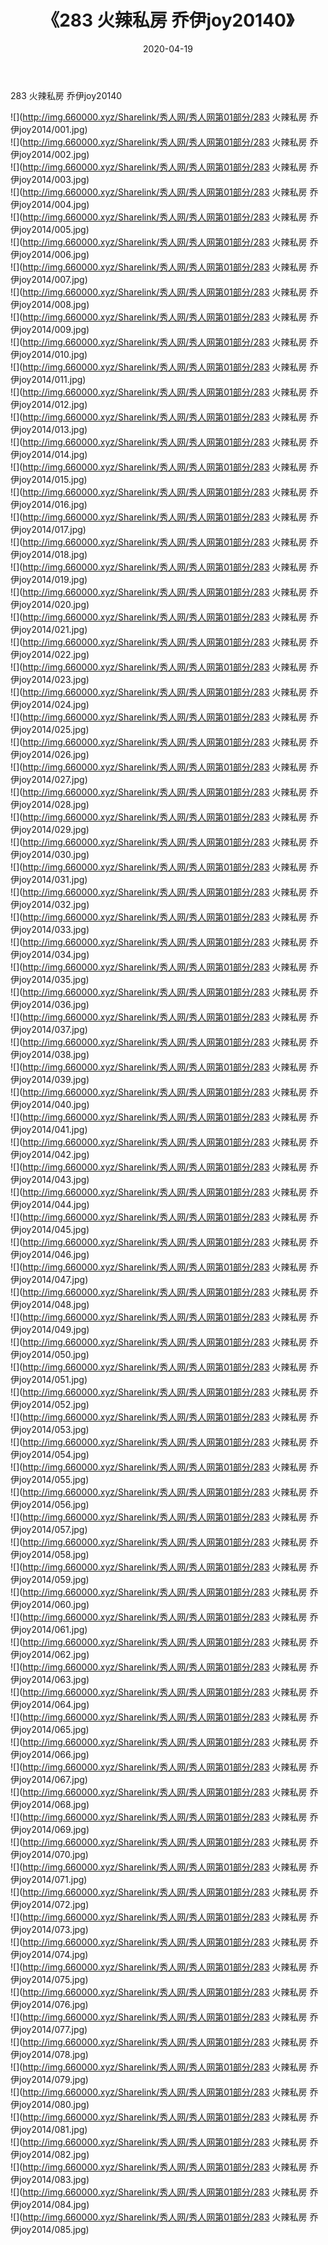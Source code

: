 ﻿---
layout: post
title:  《283 火辣私房 乔伊joy20140》
date:   2020-04-19
img: http://img.660000.xyz/Sharelink/秀人网/秀人网第01部分/283 火辣私房 乔伊joy20140/000.jpg
categories: [美女, 清纯, 唯美]
---

283 火辣私房 乔伊joy20140

  ![](http://img.660000.xyz/Sharelink/秀人网/秀人网第01部分/283 火辣私房 乔伊joy2014/001.jpg) <br> ![](http://img.660000.xyz/Sharelink/秀人网/秀人网第01部分/283 火辣私房 乔伊joy2014/002.jpg) <br> ![](http://img.660000.xyz/Sharelink/秀人网/秀人网第01部分/283 火辣私房 乔伊joy2014/003.jpg) <br> ![](http://img.660000.xyz/Sharelink/秀人网/秀人网第01部分/283 火辣私房 乔伊joy2014/004.jpg) <br> ![](http://img.660000.xyz/Sharelink/秀人网/秀人网第01部分/283 火辣私房 乔伊joy2014/005.jpg) <br> ![](http://img.660000.xyz/Sharelink/秀人网/秀人网第01部分/283 火辣私房 乔伊joy2014/006.jpg) <br> ![](http://img.660000.xyz/Sharelink/秀人网/秀人网第01部分/283 火辣私房 乔伊joy2014/007.jpg) <br> ![](http://img.660000.xyz/Sharelink/秀人网/秀人网第01部分/283 火辣私房 乔伊joy2014/008.jpg) <br> ![](http://img.660000.xyz/Sharelink/秀人网/秀人网第01部分/283 火辣私房 乔伊joy2014/009.jpg) <br> ![](http://img.660000.xyz/Sharelink/秀人网/秀人网第01部分/283 火辣私房 乔伊joy2014/010.jpg) <br> ![](http://img.660000.xyz/Sharelink/秀人网/秀人网第01部分/283 火辣私房 乔伊joy2014/011.jpg) <br> ![](http://img.660000.xyz/Sharelink/秀人网/秀人网第01部分/283 火辣私房 乔伊joy2014/012.jpg) <br> ![](http://img.660000.xyz/Sharelink/秀人网/秀人网第01部分/283 火辣私房 乔伊joy2014/013.jpg) <br> ![](http://img.660000.xyz/Sharelink/秀人网/秀人网第01部分/283 火辣私房 乔伊joy2014/014.jpg) <br> ![](http://img.660000.xyz/Sharelink/秀人网/秀人网第01部分/283 火辣私房 乔伊joy2014/015.jpg) <br> ![](http://img.660000.xyz/Sharelink/秀人网/秀人网第01部分/283 火辣私房 乔伊joy2014/016.jpg) <br> ![](http://img.660000.xyz/Sharelink/秀人网/秀人网第01部分/283 火辣私房 乔伊joy2014/017.jpg) <br> ![](http://img.660000.xyz/Sharelink/秀人网/秀人网第01部分/283 火辣私房 乔伊joy2014/018.jpg) <br> ![](http://img.660000.xyz/Sharelink/秀人网/秀人网第01部分/283 火辣私房 乔伊joy2014/019.jpg) <br> ![](http://img.660000.xyz/Sharelink/秀人网/秀人网第01部分/283 火辣私房 乔伊joy2014/020.jpg) <br> ![](http://img.660000.xyz/Sharelink/秀人网/秀人网第01部分/283 火辣私房 乔伊joy2014/021.jpg) <br> ![](http://img.660000.xyz/Sharelink/秀人网/秀人网第01部分/283 火辣私房 乔伊joy2014/022.jpg) <br> ![](http://img.660000.xyz/Sharelink/秀人网/秀人网第01部分/283 火辣私房 乔伊joy2014/023.jpg) <br> ![](http://img.660000.xyz/Sharelink/秀人网/秀人网第01部分/283 火辣私房 乔伊joy2014/024.jpg) <br> ![](http://img.660000.xyz/Sharelink/秀人网/秀人网第01部分/283 火辣私房 乔伊joy2014/025.jpg) <br> ![](http://img.660000.xyz/Sharelink/秀人网/秀人网第01部分/283 火辣私房 乔伊joy2014/026.jpg) <br> ![](http://img.660000.xyz/Sharelink/秀人网/秀人网第01部分/283 火辣私房 乔伊joy2014/027.jpg) <br> ![](http://img.660000.xyz/Sharelink/秀人网/秀人网第01部分/283 火辣私房 乔伊joy2014/028.jpg) <br> ![](http://img.660000.xyz/Sharelink/秀人网/秀人网第01部分/283 火辣私房 乔伊joy2014/029.jpg) <br> ![](http://img.660000.xyz/Sharelink/秀人网/秀人网第01部分/283 火辣私房 乔伊joy2014/030.jpg) <br> ![](http://img.660000.xyz/Sharelink/秀人网/秀人网第01部分/283 火辣私房 乔伊joy2014/031.jpg) <br> ![](http://img.660000.xyz/Sharelink/秀人网/秀人网第01部分/283 火辣私房 乔伊joy2014/032.jpg) <br> ![](http://img.660000.xyz/Sharelink/秀人网/秀人网第01部分/283 火辣私房 乔伊joy2014/033.jpg) <br> ![](http://img.660000.xyz/Sharelink/秀人网/秀人网第01部分/283 火辣私房 乔伊joy2014/034.jpg) <br> ![](http://img.660000.xyz/Sharelink/秀人网/秀人网第01部分/283 火辣私房 乔伊joy2014/035.jpg) <br> ![](http://img.660000.xyz/Sharelink/秀人网/秀人网第01部分/283 火辣私房 乔伊joy2014/036.jpg) <br> ![](http://img.660000.xyz/Sharelink/秀人网/秀人网第01部分/283 火辣私房 乔伊joy2014/037.jpg) <br> ![](http://img.660000.xyz/Sharelink/秀人网/秀人网第01部分/283 火辣私房 乔伊joy2014/038.jpg) <br> ![](http://img.660000.xyz/Sharelink/秀人网/秀人网第01部分/283 火辣私房 乔伊joy2014/039.jpg) <br> ![](http://img.660000.xyz/Sharelink/秀人网/秀人网第01部分/283 火辣私房 乔伊joy2014/040.jpg) <br> ![](http://img.660000.xyz/Sharelink/秀人网/秀人网第01部分/283 火辣私房 乔伊joy2014/041.jpg) <br> ![](http://img.660000.xyz/Sharelink/秀人网/秀人网第01部分/283 火辣私房 乔伊joy2014/042.jpg) <br> ![](http://img.660000.xyz/Sharelink/秀人网/秀人网第01部分/283 火辣私房 乔伊joy2014/043.jpg) <br> ![](http://img.660000.xyz/Sharelink/秀人网/秀人网第01部分/283 火辣私房 乔伊joy2014/044.jpg) <br> ![](http://img.660000.xyz/Sharelink/秀人网/秀人网第01部分/283 火辣私房 乔伊joy2014/045.jpg) <br> ![](http://img.660000.xyz/Sharelink/秀人网/秀人网第01部分/283 火辣私房 乔伊joy2014/046.jpg) <br> ![](http://img.660000.xyz/Sharelink/秀人网/秀人网第01部分/283 火辣私房 乔伊joy2014/047.jpg) <br> ![](http://img.660000.xyz/Sharelink/秀人网/秀人网第01部分/283 火辣私房 乔伊joy2014/048.jpg) <br> ![](http://img.660000.xyz/Sharelink/秀人网/秀人网第01部分/283 火辣私房 乔伊joy2014/049.jpg) <br> ![](http://img.660000.xyz/Sharelink/秀人网/秀人网第01部分/283 火辣私房 乔伊joy2014/050.jpg) <br> ![](http://img.660000.xyz/Sharelink/秀人网/秀人网第01部分/283 火辣私房 乔伊joy2014/051.jpg) <br> ![](http://img.660000.xyz/Sharelink/秀人网/秀人网第01部分/283 火辣私房 乔伊joy2014/052.jpg) <br> ![](http://img.660000.xyz/Sharelink/秀人网/秀人网第01部分/283 火辣私房 乔伊joy2014/053.jpg) <br> ![](http://img.660000.xyz/Sharelink/秀人网/秀人网第01部分/283 火辣私房 乔伊joy2014/054.jpg) <br> ![](http://img.660000.xyz/Sharelink/秀人网/秀人网第01部分/283 火辣私房 乔伊joy2014/055.jpg) <br> ![](http://img.660000.xyz/Sharelink/秀人网/秀人网第01部分/283 火辣私房 乔伊joy2014/056.jpg) <br> ![](http://img.660000.xyz/Sharelink/秀人网/秀人网第01部分/283 火辣私房 乔伊joy2014/057.jpg) <br> ![](http://img.660000.xyz/Sharelink/秀人网/秀人网第01部分/283 火辣私房 乔伊joy2014/058.jpg) <br> ![](http://img.660000.xyz/Sharelink/秀人网/秀人网第01部分/283 火辣私房 乔伊joy2014/059.jpg) <br> ![](http://img.660000.xyz/Sharelink/秀人网/秀人网第01部分/283 火辣私房 乔伊joy2014/060.jpg) <br> ![](http://img.660000.xyz/Sharelink/秀人网/秀人网第01部分/283 火辣私房 乔伊joy2014/061.jpg) <br> ![](http://img.660000.xyz/Sharelink/秀人网/秀人网第01部分/283 火辣私房 乔伊joy2014/062.jpg) <br> ![](http://img.660000.xyz/Sharelink/秀人网/秀人网第01部分/283 火辣私房 乔伊joy2014/063.jpg) <br> ![](http://img.660000.xyz/Sharelink/秀人网/秀人网第01部分/283 火辣私房 乔伊joy2014/064.jpg) <br> ![](http://img.660000.xyz/Sharelink/秀人网/秀人网第01部分/283 火辣私房 乔伊joy2014/065.jpg) <br> ![](http://img.660000.xyz/Sharelink/秀人网/秀人网第01部分/283 火辣私房 乔伊joy2014/066.jpg) <br> ![](http://img.660000.xyz/Sharelink/秀人网/秀人网第01部分/283 火辣私房 乔伊joy2014/067.jpg) <br> ![](http://img.660000.xyz/Sharelink/秀人网/秀人网第01部分/283 火辣私房 乔伊joy2014/068.jpg) <br> ![](http://img.660000.xyz/Sharelink/秀人网/秀人网第01部分/283 火辣私房 乔伊joy2014/069.jpg) <br> ![](http://img.660000.xyz/Sharelink/秀人网/秀人网第01部分/283 火辣私房 乔伊joy2014/070.jpg) <br> ![](http://img.660000.xyz/Sharelink/秀人网/秀人网第01部分/283 火辣私房 乔伊joy2014/071.jpg) <br> ![](http://img.660000.xyz/Sharelink/秀人网/秀人网第01部分/283 火辣私房 乔伊joy2014/072.jpg) <br> ![](http://img.660000.xyz/Sharelink/秀人网/秀人网第01部分/283 火辣私房 乔伊joy2014/073.jpg) <br> ![](http://img.660000.xyz/Sharelink/秀人网/秀人网第01部分/283 火辣私房 乔伊joy2014/074.jpg) <br> ![](http://img.660000.xyz/Sharelink/秀人网/秀人网第01部分/283 火辣私房 乔伊joy2014/075.jpg) <br> ![](http://img.660000.xyz/Sharelink/秀人网/秀人网第01部分/283 火辣私房 乔伊joy2014/076.jpg) <br> ![](http://img.660000.xyz/Sharelink/秀人网/秀人网第01部分/283 火辣私房 乔伊joy2014/077.jpg) <br> ![](http://img.660000.xyz/Sharelink/秀人网/秀人网第01部分/283 火辣私房 乔伊joy2014/078.jpg) <br> ![](http://img.660000.xyz/Sharelink/秀人网/秀人网第01部分/283 火辣私房 乔伊joy2014/079.jpg) <br> ![](http://img.660000.xyz/Sharelink/秀人网/秀人网第01部分/283 火辣私房 乔伊joy2014/080.jpg) <br> ![](http://img.660000.xyz/Sharelink/秀人网/秀人网第01部分/283 火辣私房 乔伊joy2014/081.jpg) <br> ![](http://img.660000.xyz/Sharelink/秀人网/秀人网第01部分/283 火辣私房 乔伊joy2014/082.jpg) <br> ![](http://img.660000.xyz/Sharelink/秀人网/秀人网第01部分/283 火辣私房 乔伊joy2014/083.jpg) <br> ![](http://img.660000.xyz/Sharelink/秀人网/秀人网第01部分/283 火辣私房 乔伊joy2014/084.jpg) <br> ![](http://img.660000.xyz/Sharelink/秀人网/秀人网第01部分/283 火辣私房 乔伊joy2014/085.jpg) <br>